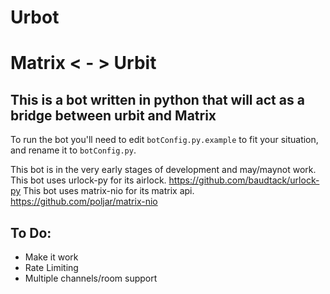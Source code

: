 # Urbot
# Matrix < - > Urbit

## This is a bot written in python that will act as a bridge between urbit and Matrix
To run the bot you'll need to edit `botConfig.py.example` to fit your situation, and rename it to `botConfig.py`.

This bot is in the very early stages of development and may/maynot work.
This bot uses urlock-py for its airlock. https://github.com/baudtack/urlock-py
This bot uses matrix-nio for its matrix api. https://github.com/poljar/matrix-nio

## To Do:
* Make it work
* Rate Limiting
* Multiple channels/room support
